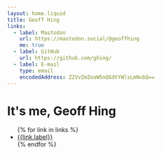```yaml
---
layout: home.liquid
title: Geoff Hing 
links:
  - label: Mastodon
    url: https://mastodon.social/@geoffhing
    me: true
  - label: GitHub
    url: https://github.com/ghing/
  - label: E-mail
    type: email
    encodedAddress: Z2VvZmZoaW5nQGdtYWlsLmNvbQ==
---
```

# It's me, Geoff Hing

<ul class="links">
{% for link in links %}
  <li>
    <a href="{{link.url}}" {% if link.me %}rel="me"{% endif %} {% if link.type == "email" %}data-type="email" data-addr="{{ link.encodedAddress }}"{% endif %}>
    {{link.label}}
    </a>
  </li>
{% endfor %}
</ul>
